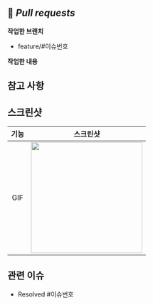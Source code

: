 ## 📌 *Pull requests*

**작업한 브랜치**
- feature/#이슈번호

**작업한 내용**
<!-- 작업한 내용을 적어주세요. -->

## 참고 사항
<!-- 참고할 사항이 있다면 적어주세요. -->

## 스크린샷
|기능|스크린샷|
|:--:|:--:|
|GIF|<img src = "" width ="250">|

## 관련 이슈
- Resolved #이슈번호
